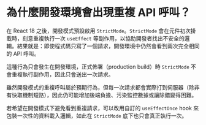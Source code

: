 # 為什麼開發環境會出現重複 API 呼叫？

在 React 18 之後，開發模式預設啟用 `StrictMode`。`StrictMode` 會在元件初次掛載時，刻意重複執行一次 `useEffect` 等副作用，以協助開發者找出不安全的邏輯。結果就是：即使程式碼只寫了一個請求，開發環境中仍然會看到兩次完全相同的 API 呼叫。

這種行為只會發生在開發環境，正式佈署（production build）時 `StrictMode` 不會重複執行副作用，因此只會送出一次請求。

雖然開發模式的重複呼叫屬於預期行為，但每一次請求都會實際打到伺服器（除非有快取機制短路），因此仍可能增加後端負擔、污染監控數據或讓除錯變得困難。

若希望在開發模式下避免看到重複請求，可以改用自訂的 `useEffectOnce` hook 來包裝一次性的資料載入邏輯，如此在 `StrictMode` 底下也只會真正執行一次。
